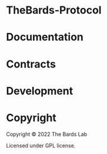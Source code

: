 # TheBards-Protocol

# Documentation


# Contracts


# Development


# Copyright
Copyright © 2022 The Bards Lab

Licensed under GPL license.

